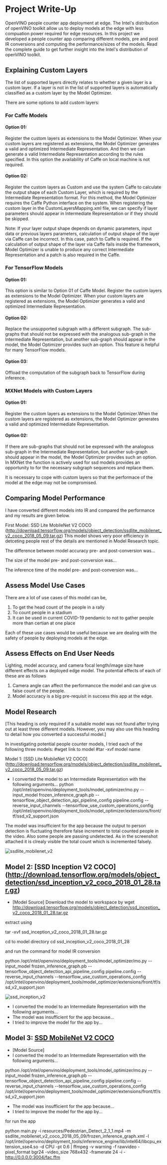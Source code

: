 # Project Write-Up            

OpenVINO people counter app deployment at edge. The Intel's distribution of openVINO toolkit allow us to deploy models at the edge with less compuation power required for edge resources. In this project we developed a people counter app comparing different models, pre and post IR conversions and computing the performance/sizes of the models. Read the complete guide to get further insight into the Intel's distribution of openVINO toolkit.

## Explaining Custom Layers

The list of  supported layers directly relates to whether a given layer is a custom layer. If a layer is not in the list of supported layers is automatically classified as a custom layer by the Model Optimizer.

There are some options to add custom layers:

### For Caffe Models

#### Option 01: 
Register the custom layers as extensions to the Model Optimizer. When your custom layers are registered as extensions, the Model Optimizer generates a valid and optimized Intermediate Representation. And then we can generate a valid Intermediate Representation according to the rules specified. In this option the availability of Caffe on local machine is not required.


#### Option 02: 
Register the custom layers as Custom and use the system Caffe to calculate the output shape of each Custom Layer, which is required by the Intermediate Representation format. For this method, the Model Optimizer requires the Caffe Python interface on the system. When registering the custom layer in the CustomLayersMapping.xml file, we can specify if layer parameters should appear in Intermediate Representation or if they should be skipped.

Note: If your layer output shape depends on dynamic parameters, input data or previous layers parameters, calculation of output shape of the layer via Caffe can be incorrect. In this case, patch to Caffe is required.
If the calculation of output shape of the layer via Caffe fails inside the framework, Model Optimizer is unable to produce any correct Intermediate Representation and a patch is also required in the Caffe.

### For TensorFlow Models

#### Option 01: 
This option is similar to Option 01 of Caffe Model. Register the custom layers as extensions to the Model Optimizer. When your custom layers are registered as extensions, the Model Optimizer generates a valid and optimized Intermediate Representation.

#### Option 02: 
Replace the unsupported subgraph with a different subgraph. The sub-graphs that should not be expressed with the analogous sub-graph in the Intermediate Representation, but another sub-graph should appear in the model, the Model Optimizer provides such an option. This feature is helpful for many TensorFlow models.

#### Option 03: 
Offload the computation of the subgraph back to TensorFlow during inference.


### MXNet Models with Custom Layers

#### Option 01: 
Register the custom layers as extensions to the Model Optimizer.When the custom layers are registered as extensions, the Model Optimizer generates a valid and optimized Intermediate Representation.

#### Option 02: 
If there are sub-graphs that should not be expressed with the analogous sub-graph in the Intermediate Representation, but another sub-graph should appear in the model, the Model Optimizer provides such an option. In MXNet the function is actively used for ssd models provides an opportunity to for the necessary subgraph sequences and replace them.

It is necessary to cope with custom layers so that the performace of the model at the edge may not be compromised. 

## Comparing Model Performance

I have converted different models into IR and compared the performance and my results are given below.

First Model: SSD Lite MobileNet V2 COCO (http://download.tensorflow.org/models/object_detection/ssdlite_mobilenet_v2_coco_2018_05_09.tar.gz)
This model shows very poor efficiency in detceting people rest of the details are mentioned in Model Research topic.

The difference between model accuracy pre- and post-conversion was...

The size of the model pre- and post-conversion was...

The inference time of the model pre- and post-conversion was...

## Assess Model Use Cases

There are a lot of use cases of this model can be,
1. To get the head count of the people in a rally
2. To count people in a stadium
3. It can be used in current COVID-19 pendamic to not to gather people more than certian at one place

Each of these use cases would be useful because we are dealing with the safety of people by deploying models at the edge.

## Assess Effects on End User Needs

Lighting, model accuracy, and camera focal length/image size have different effects on a
deployed edge model. The potential effects of each of these are as follows

1. Camera angle can affect the performancce the model and can give us false count of the people.
2. Model accuracy is a big pre-requisit in success this app at the edge. 

## Model Research

[This heading is only required if a suitable model was not found after trying out at least three
different models. However, you may also use this heading to detail how you converted 
a successful model.]

In investigating potential people counter models, I tried each of the following three models:
#wget link to model
#tar -xvf model name

Model 1: [SSD Lite MobileNet V2 COCO] (http://download.tensorflow.org/models/object_detection/ssdlite_mobilenet_v2_coco_2018_05_09.tar.gz)
  - I converted the model to an Intermediate Representation with the following arguments...
  python /opt/intel/openvino/deployment_tools/model_optimizer/mo.py --input_model frozen_inference_graph.pb --tensorflow_object_detection_api_pipeline_config pipeline.config --reverse_input_channels --tensorflow_use_custom_operations_config /opt/intel/openvino/deployment_tools/model_optimizer/extensions/front/tf/ssd_v2_support.json

The model was insufficient for the app because the output to person detection is fluctuating therefore false increment to total counted people in the video. Also some people are passing undetected.
As in the screenshot attached it is clrealy visible the total count which is incremented falsely.

![ssdlite_mobilenet_v2](./images/ssdlite_mobilenet_v2.png)
  
## Model 2: [SSD Inception V2 COCO] (http://download.tensorflow.org/models/object_detection/ssd_inception_v2_coco_2018_01_28.tar.gz)
  - [Model Source]
  Download the model to workspace by 
  wget http://download.tensorflow.org/models/object_detection/ssd_inception_v2_coco_2018_01_28.tar.gz
  
  extract using
  
  tar -xvf ssd_inception_v2_coco_2018_01_28.tar.gz
  
  cd to model directory
  cd ssd_inception_v2_coco_2018_01_28
  
  and run the command for model IR conversion
  
  python /opt/intel/openvino/deployment_tools/model_optimizer/mo.py --input_model frozen_inference_graph.pb --tensorflow_object_detection_api_pipeline_config pipeline.config --reverse_input_channels --tensorflow_use_custom_operations_config /opt/intel/openvino/deployment_tools/model_optimizer/extensions/front/tf/ssd_v2_support.json
  
  ![ssd_inception_v2](./images/ssd_inception_v2.png)
  - I converted the model to an Intermediate Representation with the following arguments...
  - The model was insufficient for the app because...
  - I tried to improve the model for the app by...

## Model 3: [SSD MobileNet V2 COCO](http://download.tensorflow.org/models/object_detection/ssd_mobilenet_v2_coco_2018_03_29.tar.gz)
  - [Model Source]
  - I converted the model to an Intermediate Representation with the following arguments...
  
  python /opt/intel/openvino/deployment_tools/model_optimizer/mo.py --input_model frozen_inference_graph.pb --tensorflow_object_detection_api_pipeline_config pipeline.config --reverse_input_channels --tensorflow_use_custom_operations_config /opt/intel/openvino/deployment_tools/model_optimizer/extensions/front/tf/ssd_v2_support.json
  
  - The model was insufficient for the app because...
  - I tried to improve the model for the app by...


for run the app 

python main.py -i resources/Pedestrian_Detect_2_1_1.mp4 -m ssdlite_mobilenet_v2_coco_2018_05_09/frozen_inference_graph.xml -l /opt/intel/openvino/deployment_tools/inference_engine/lib/intel64/libcpu_extension_sse4.so -d CPU -pt 0.6 | ffmpeg -v warning -f rawvideo -pixel_format bgr24 -video_size 768x432 -framerate 24 -i - http://0.0.0.0:3004/fac.ffm
